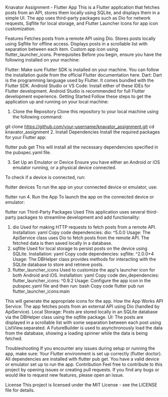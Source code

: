 Knavator Assignment - Flutter App
This is a Flutter application that fetches posts from an API, stores them locally using SQLite, and displays them in a simple UI. The app uses third-party packages such as Dio for network requests, Sqflite for local storage, and Flutter Launcher Icons for app icon customization.

Features
Fetches posts from a remote API using Dio.
Stores posts locally using Sqflite for offline access.
Displays posts in a scrollable list with separation between each item.
Custom app icon using flutter_launcher_icons.
Prerequisites
Before you begin, ensure you have the following installed on your machine:

Flutter: Make sure Flutter SDK is installed on your machine. You can follow the installation guide from the official Flutter documentation here.
Dart: Dart is the programming language used by Flutter. It comes bundled with the Flutter SDK.
Android Studio or VS Code: Install either of these IDEs for Flutter development. Android Studio is recommended for full Flutter development experience.
Getting Started
Follow these steps to get the application up and running on your local machine:

1. Clone the Repository
Clone this repository to your local machine using the following command:

git clone https://github.com/your-username/knavator_assignment.git
cd knavator_assignment
2. Install Dependencies
Install the required packages for your Flutter app:


flutter pub get
This will install all the necessary dependencies specified in the pubspec.yaml file.

3. Set Up an Emulator or Device
Ensure you have either an Android or iOS emulator running, or a physical device connected.

To check if a device is connected, run:

flutter devices
To run the app on your connected device or emulator, use:

flutter run
4. Run the App
To launch the app on the connected device or emulator:


flutter run
Third-Party Packages Used
This application uses several third-party packages to streamline development and add functionality:

1. dio
Used for making HTTP requests to fetch posts from a remote API.
Installation:
yaml
Copy code
dependencies:
  dio: ^5.0.0
Usage: The ApiService class uses Dio to fetch posts from the remote API. The fetched data is then saved locally in a database.
2. sqflite
Used for local storage to persist posts on the device using SQLite.
Installation:
yaml
Copy code
dependencies:
  sqflite: ^2.0.0+4
Usage: The DBHelper class provides methods for interacting with the SQLite database to store and retrieve posts.
3. flutter_launcher_icons
Used to customize the app's launcher icon for both Android and iOS.
Installation:
yaml
Copy code
dev_dependencies:
  flutter_launcher_icons: ^0.9.2
Usage: Configure the app icon in the pubspec.yaml file and then run:
bash
Copy code
flutter pub run flutter_launcher_icons:main


This will generate the appropriate icons for the app.
How the App Works
API Service: The app fetches posts from an external API using Dio (handled by ApiService).
Local Storage: Posts are stored locally in an SQLite database via the DBHelper class using the sqflite package.
UI: The posts are displayed in a scrollable list with some separation between each post using ListView.separated. A FutureBuilder is used to asynchronously load the data from the database, showing a loading spinner while the data is being fetched.

Troubleshooting
If you encounter any issues during setup or running the app, make sure:
Your Flutter environment is set up correctly (flutter doctor).
All dependencies are installed with flutter pub get.
You have a valid device or emulator set up to run the app.
Contribution
Feel free to contribute to this project by opening issues or creating pull requests. If you find any bugs or would like to request new features, please open an issue.

License
This project is licensed under the MIT License - see the LICENSE file for details.


